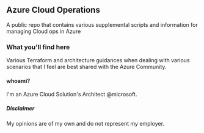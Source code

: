 ## Azure Cloud Operations
A public repo that contains various supplemental scripts and information for managing Cloud ops in Azure

### What you'll find here

Various Terraform and architecture guidances when dealing with various scenarios that I feel are best shared with the Azure Community. 

#### whoami?

I'm an Azure Cloud Solution's Architect @microsoft.

##### Disclaimer

My opinions are of my own and do not represent my employer.